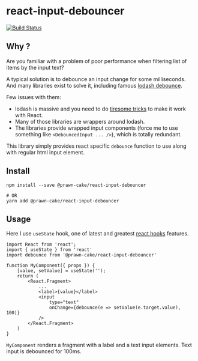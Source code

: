 # react-input-debouncer 
[![Build Status](https://travis-ci.org/prawn-cake/react-input-debouncer.svg?branch=master)](https://travis-ci.org/prawn-cake/react-input-debouncer)

## Why ?
Are you familiar with a problem of poor performance 
when filtering list of items by the input text?

A typical solution is to debounce an input change for some milliseconds. 
And many libraries exist to solve it, including famous [lodash debounce](https://lodash.com/docs/4.17.10#debounce).

Few issues with them: 

* lodash is massive and you need to do [tiresome tricks](https://stackoverflow.com/questions/23123138/perform-debounce-in-react-js) to make it work with React.
* Many of those libraries are wrappers around lodash.
* The libraries provide wrapped input components (force me to use something like `<DebouncedInput ... />`), which is totally redundant.

This library simply provides react specific `debounce` function to use along with regular html input element.


## Install

    npm install --save @prawn-cake/react-input-debouncer
    
    # OR
    yarn add @prawn-cake/react-input-debouncer
    

## Usage

Here I use `useState` hook, one of latest and greatest [react hooks](https://reactjs.org/docs/hooks-intro.html) features.
    
    import React from 'react';
    import { useState } from 'react'
    import debounce from '@prawn-cake/react-input-debouncer'
    
    function MyComponent({ props }) {
        [value, setValue] = useState(''); 
        return (
            <React.Fragment>
                ...
                <label>{value}</label>
                <input 
                    type="text"
                    onChange={debounce(e => setValue(e.target.value), 100)}
                />
            </React.Fragment>
        )
    }
    
`MyComponent` renders a fragment with a label and a text input elements. 
Text input is debounced for 100ms.
